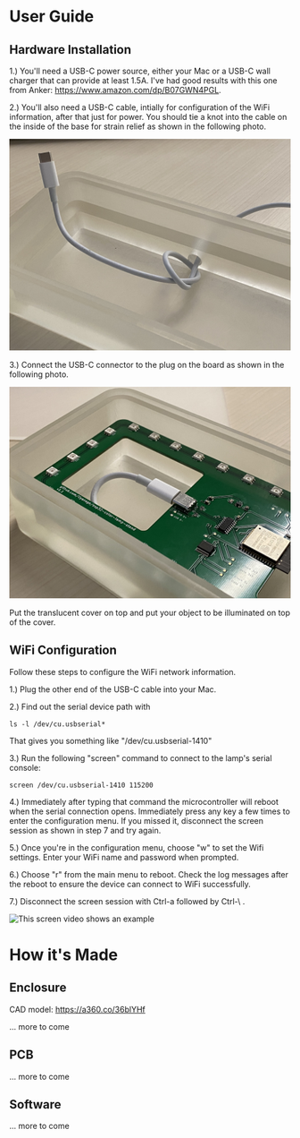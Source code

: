 
# User Guide

## Hardware Installation

1.) You'll need a USB-C power source, either your Mac or a USB-C wall charger
that can provide at least 1.5A. I've had good results with this one from Anker:
https://www.amazon.com/dp/B07GWN4PGL.

2.) You'll also need a USB-C cable, intially for configuration of the WiFi
information, after that just for power. You should tie a knot into the cable
on the inside of the base for strain relief as shown in the following photo.

![Knot in USB-C cable for strain relief](docs/readme-resources/IMG_2356.jpg)

3.) Connect the USB-C connector to the plug on the board as shown
in the following photo.

![USB-C cable plugged in](docs/readme-resources/IMG_3976.jpg)

Put the translucent cover on top and put your object
to be illuminated on top of the cover.

## WiFi Configuration

Follow these steps to configure the WiFi network information.

1.) Plug the other end of the USB-C cable into your Mac.

2.) Find out the serial device path with

    ls -l /dev/cu.usbserial*
    
That gives you something like "/dev/cu.usbserial-1410"

3.) Run the following "screen" command to connect to the lamp's serial console:

    screen /dev/cu.usbserial-1410 115200

4.) Immediately after typing that command the microcontroller will reboot when the
serial connection opens. Immediately press any key a few times to enter the
configuration menu. If you missed it, disconnect the screen session as shown in
step 7 and try again.

5.) Once you're in the configuration menu, choose "w" to set the Wifi settings.
Enter your WiFi name and password when prompted.

6.) Choose "r" from the main menu to reboot. Check the log messages after the
reboot to ensure the device can connect to WiFi successfully.

7.) Disconnect the screen session with Ctrl-a followed by Ctrl-\ .

![This screen video shows an example](docs/readme-resources/esp32-color-lamp-stand-config-menu.gif)


# How it's Made

## Enclosure

CAD model: https://a360.co/36blYHf

... more to come

## PCB

... more to come

## Software

... more to come